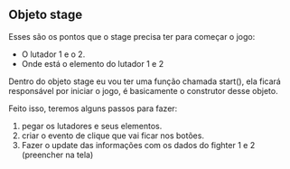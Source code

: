 ## Objeto stage

Esses são os pontos que o stage precisa ter para começar o jogo:

* O lutador 1 e o 2.
* Onde está o elemento do lutador 1 e 2

Dentro do objeto stage eu vou ter uma função chamada start(), ela ficará responsável por iniciar o jogo, é basicamente o construtor desse objeto.

Feito isso, teremos alguns passos para fazer:

1. pegar os lutadores e seus elementos.
2. criar o evento de clique que vai ficar nos botões.
3. Fazer o update das informações com os dados do fighter 1 e 2 (preencher na tela)
